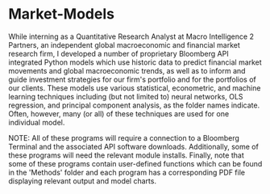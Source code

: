 # Market-Models
While interning as a Quantitative Research Analyst at Macro Intelligence 2 Partners, an independent global macroeconomic and financial market research firm, I developed a number of proprietary Bloomberg API integrated Python models which use historic data to predict financial market movements and global macroeconomic trends, as well as to inform and guide investment strategies for our firm's portfolio and for the portfolios of our clients. These models use various statistical, econometric, and machine learning techniques including (but not limited to) neural networks, OLS regression, and principal component analysis, as the folder names indicate. Often, however, many (or all) of these techniques are used for one individual model.

NOTE: All of these programs will require a connection to a Bloomberg Terminal and the associated API software downloads. Additionally, some of these programs will need the relevant module installs. Finally, note that some of these programs contain user-defined functions which can be found in the 'Methods' folder and each program has a corresponding PDF file displaying relevant output and model charts.
